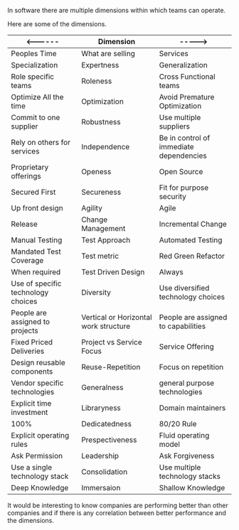 In software there are multiple dimensions within which teams can operate.

Here are some of the dimensions.

| <------ | Dimension | -----> |
|-----------| -- | -------|
| Peoples Time |  What are selling | Services |
| Specialization | Expertness | Generalization |
| Role specific teams | Roleness| Cross Functional teams |
| Optimize All the time | Optimization | Avoid Premature Optimization |
| Commit to one supplier  | Robustness | Use multiple suppliers |
| Rely on others for services | Independence | Be in control of immediate dependencies | 
| Proprietary offerings | Openess| Open Source |
| Secured First | Secureness | Fit for purpose security 
| Up front design | Agility | Agile |
| Release | Change Management | Incremental Change |
| Manual Testing | Test Approach | Automated Testing |
| Mandated Test Coverage | Test metric |Red Green Refactor |
| When required | Test Driven Design| Always |
| Use of specific technology choices | Diversity | Use diversified technology choices |
| People are assigned to projects |  Vertical or Horizontal work structure | People are assigned to capabilities |
| Fixed Priced Deliveries | Project vs Service Focus | Service Offering |
| Design reusable components | Reuse-Repetition | Focus on repetition |
| Vendor specific technologies | Generalness | general purpose technologies |
| Explicit time investment | Libraryness | Domain maintainers |  
| 100% | Dedicatedness| 80/20 Rule |
| Explicit operating rules | Prespectiveness | Fluid operating model |
| Ask Permission | Leadership | Ask Forgiveness |
| Use a single technology stack | Consolidation | Use multiple technology stacks |
| Deep Knowledge | Immersaion | Shallow Knowledge |

It would be interesting to know companies are performing better than other companies and if there is any correlation between better performance and the dimensions.